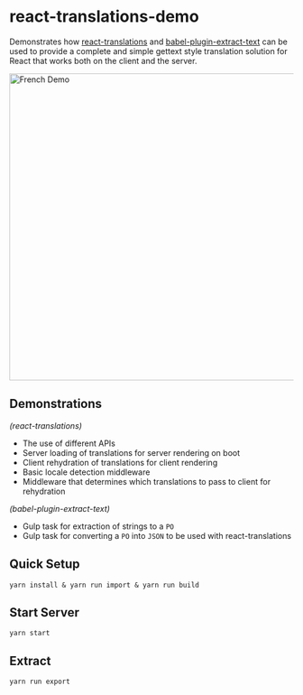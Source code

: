 # react-translations-demo
Demonstrates how [react-translations](https://www.npmjs.com/package/react-translations) and [babel-plugin-extract-text](https://www.npmjs.com/package/babel-plugin-extract-text) can be used to provide a complete and simple gettext style translation solution for React that works both on the client and the server.

<img width="544" alt="French Demo" src="https://user-images.githubusercontent.com/3498278/28496240-84144b26-6f34-11e7-9640-77e160469437.png">


## Demonstrations
*(react-translations)*
* The use of different APIs
* Server loading of translations for server rendering on boot
* Client rehydration of translations for client rendering
* Basic locale detection middleware
* Middleware that determines which translations to pass to client for rehydration

*(babel-plugin-extract-text)*
* Gulp task for extraction of strings to a `PO`
* Gulp task for converting a `PO` into `JSON` to be used with react-translations

## Quick Setup
```
yarn install & yarn run import & yarn run build
```

## Start Server
```
yarn start
```

## Extract
```
yarn run export
```

